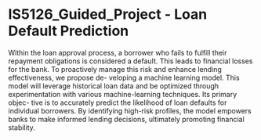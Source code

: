 # IS5126_Guided_Project - Loan Default Prediction

Within the loan approval process, a borrower who fails to
fulfill their repayment obligations is considered a default. This
leads to financial losses for the bank. To proactively manage
this risk and enhance lending effectiveness, we propose de-
veloping a machine learning model. This model will leverage
historical loan data and be optimized through experimentation
with various machine-learning techniques. Its primary objec-
tive is to accurately predict the likelihood of loan defaults
for individual borrowers. By identifying high-risk profiles, the
model empowers banks to make informed lending decisions,
ultimately promoting financial stability.
